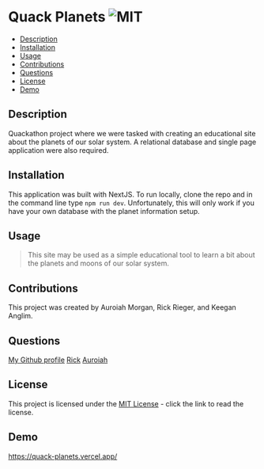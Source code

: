 # Quack Planets  ![MIT](https://img.shields.io/badge/license-MIT-green)

  - [Description](#description)
  - [Installation](#installation)
  - [Usage](#usage)
  - [Contributions](#contributions)
  - [Questions](#questions)
  - [License](#license)
  - [Demo](#demo)

  ## Description
 
  Quackathon project where we were tasked with creating an educational site about the planets of our solar system. A relational database and single page application were also required.

  ## Installation

  This application was built with NextJS. To run locally, clone the repo and in the command line type ```npm run dev```. Unfortunately, this will only work if you have your own database with the planet information setup.

  ## Usage

  > This site may be used as a simple educational tool to learn a bit about the planets and moons of our solar system.

  ## Contributions
  
  This project was created by Auroiah Morgan, Rick Rieger, and Keegan Anglim.

  ## Questions

  [My Github profile](https://github.com/guitarkeegan)
  [Rick](https://github.com/RickRieger)
  [Auroiah](https://github.com/abmdev86)

  ## License
  This project is licensed under the [MIT License](https://choosealicense.com/licenses/mit/) - click the link to read the license.
  
 ## Demo

 https://quack-planets.vercel.app/